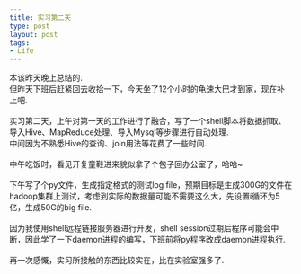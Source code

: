 ```yaml
--- 
title: 实习第二天
type: post
layout: post
tags: 
- Life
---
```


本该昨天晚上总结的.<br />但昨天下班后赶紧回去收拾一下，今天坐了12个小时的龟速大巴才到家，现在补上吧.<br /><br />实习第二天，上午对第一天的工作进行了融合，写了一个shell脚本将数据抓取、导入Hive、MapReduce处理、导入Mysql等步骤进行自动处理.<br />中间因为不熟悉Hive的查询、join用法等花费了一些时间.<br /><br />中午吃饭时，看见开复童鞋进来貌似拿了个包子回办公室了，哈哈~<br /><br />下午写了个py文件，生成指定格式的测试log file，预期目标是生成300G的文件在hadoop集群上测试，考虑到实际的数据量可能不需要这么大，先设置i循环为5亿，生成50G的big file.<br /><br />因为我使用shell远程链接服务器进行开发，shell session过期后程序可能会中断，因此学了一下daemon进程的编写，下班前将py程序改成daemon进程执行.<br /><br />再一次感慨，实习所接触的东西比较实在，比在实验室强多了.
